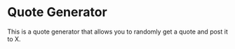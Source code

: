 <h1>Quote Generator</h1>
This is a quote generator that allows you to randomly get a quote and post it to X.

